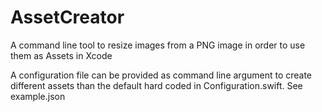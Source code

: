 # AssetCreator

A command line tool to resize images from a PNG image in order to use them as Assets in Xcode

A configuration file can be provided as command line argument to create different assets than the default hard coded in Configuration.swift. See example.json
